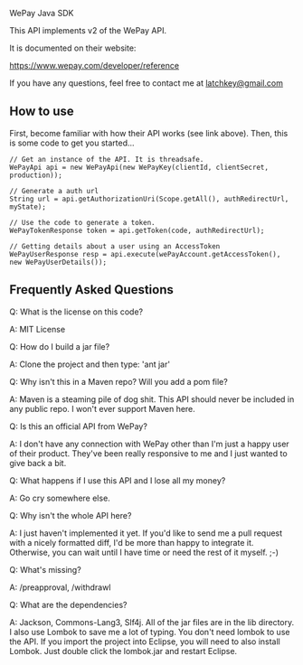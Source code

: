 WePay Java SDK

This API implements v2 of the WePay API.

It is documented on their website:

https://www.wepay.com/developer/reference

If you have any questions, feel free to contact me at latchkey@gmail.com

How to use
-----------

First, become familiar with how their API works (see link above). Then, this is some code to get you started...

    // Get an instance of the API. It is threadsafe.
    WePayApi api = new WePayApi(new WePayKey(clientId, clientSecret, production));

    // Generate a auth url
    String url = api.getAuthorizationUri(Scope.getAll(), authRedirectUrl, myState);

    // Use the code to generate a token.
    WePayTokenResponse token = api.getToken(code, authRedirectUrl);

    // Getting details about a user using an AccessToken
    WePayUserResponse resp = api.execute(wePayAccount.getAccessToken(), new WePayUserDetails());


Frequently Asked Questions
--------------------------

Q: What is the license on this code?

A: MIT License

Q: How do I build a jar file?

A: Clone the project and then type: 'ant jar'

Q: Why isn't this in a Maven repo? Will you add a pom file?

A: Maven is a steaming pile of dog shit. This API should never be included in any public repo. I won't ever support Maven here.

Q: Is this an official API from WePay?

A: I don't have any connection with WePay other than I'm just a happy user of their product. They've been really responsive to me and I just wanted to give back a bit.

Q: What happens if I use this API and I lose all my money?

A: Go cry somewhere else.

Q: Why isn't the whole API here?

A: I just haven't implemented it yet. If you'd like to send me a pull request with a nicely formatted diff, I'd be more than happy to integrate it. Otherwise, you can wait until I have time or need the rest of it myself. ;-)

Q: What's missing?

A: /preapproval, /withdrawl

Q: What are the dependencies?

A: Jackson, Commons-Lang3, Slf4j. All of the jar files are in the lib directory. I also use Lombok to save me a lot of typing. You don't need lombok to use the API. If you import the project into Eclipse, you will need to also install Lombok. Just double click the lombok.jar and restart Eclipse.